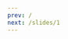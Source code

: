 ```yaml
---
prev: /
next: /slides/1
---
```


<speaker-profile speaker="Manuel Salvatore Martone 🦄" title="Tech Lead @ Konica Minolta Italy" :activities="['RomaJS 😺', 'Dev Inside 🦊']" img="/manu.png" twitter="@codebrainr"/>
